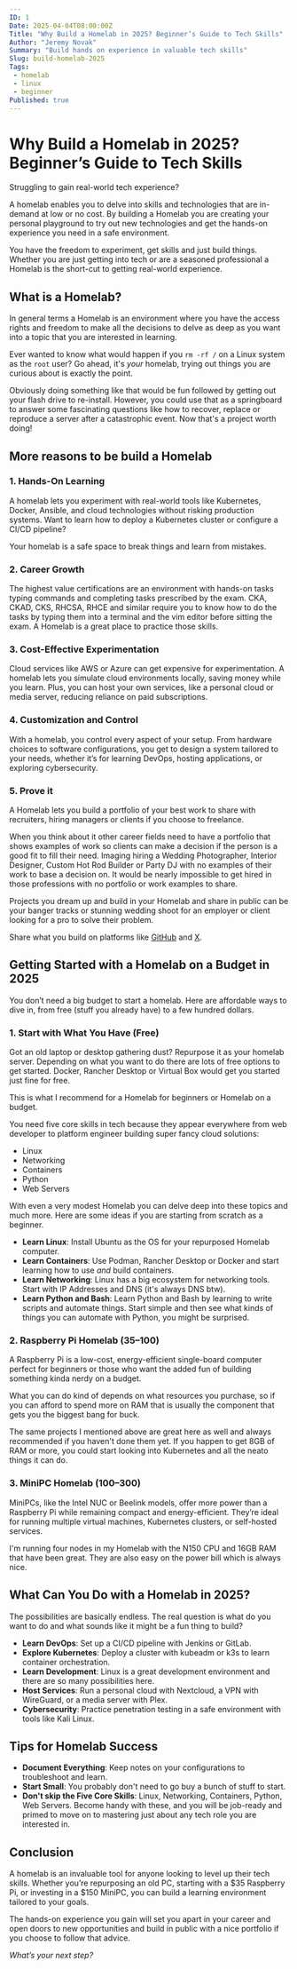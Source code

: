 ```yaml
---
ID: 1
Date: 2025-04-04T08:00:00Z
Title: "Why Build a Homelab in 2025? Beginner’s Guide to Tech Skills"
Author: "Jeremy Novak"
Summary: "Build hands on experience in valuable tech skills"
Slug: build-homelab-2025
Tags: 
 - homelab
 - linux
 - beginner
Published: true
---
```


# Why Build a Homelab in 2025? Beginner’s Guide to Tech Skills

Struggling to gain real-world tech experience?

A homelab enables you to delve into skills and technologies that are in-demand at low or no cost. By building a Homelab
you are creating your personal playground to try out new technologies and get the hands-on experience you need in a
safe environment.

You have the freedom to experiment, get skills and just build things. Whether you are just getting into tech or are 
a seasoned professional a Homelab is the short-cut to getting real-world experience.

## What is a Homelab?

In general terms a Homelab is an environment where you have the access rights and freedom to make all the decisions to 
delve as deep as you want into a topic that you are interested in learning.

Ever wanted to know what would happen if you `rm -rf /` on a Linux system as the `root` user? Go ahead, it's *your* 
homelab, trying out things you are curious about is exactly the point. 

Obviously doing something like that would be fun followed by getting out your flash drive to re-install. However, you
could use that as a springboard to answer some fascinating questions like how to recover, replace or reproduce a server 
after a catastrophic event. Now that's a project worth doing!

## More reasons to be build a Homelab

### 1. Hands-On Learning

A homelab lets you experiment with real-world tools like Kubernetes, Docker, Ansible, and cloud technologies without 
risking production systems. Want to learn how to deploy a Kubernetes cluster or configure a CI/CD pipeline? 

Your homelab is a safe space to break things and learn from mistakes.

### 2. Career Growth

The highest value certifications are an environment with hands-on tasks typing commands and completing tasks prescribed
by the exam. CKA, CKAD, CKS, RHCSA, RHCE and similar require you to know how to do the tasks by typing them into a terminal
and the vim editor before sitting the exam. A Homelab is a great place to practice those skills.

### 3. Cost-Effective Experimentation

Cloud services like AWS or Azure can get expensive for experimentation. A homelab lets you simulate cloud environments 
locally, saving money while you learn. Plus, you can host your own services, like a personal cloud or media server, 
reducing reliance on paid subscriptions.

### 4. Customization and Control

With a homelab, you control every aspect of your setup. From hardware choices to software configurations, you get to 
design a system tailored to your needs, whether it’s for learning DevOps, hosting applications, or exploring cybersecurity.

### 5. Prove it

A Homelab lets you build a portfolio of your best work to share with recruiters, hiring managers or clients if you choose
to freelance.

When you think about it other career fields need to have a portfolio that shows examples of work so clients can make a 
decision if the person is a good fit to fill their need. Imaging hiring a Wedding Photographer, Interior Designer, 
Custom Hot Rod Builder or Party DJ with no examples of their work to base a decision on. It would be nearly impossible 
to get hired in those professions with no portfolio or work examples to share.

Projects you dream up and build in your Homelab and share in public can be your banger tracks or stunning wedding shoot 
for an employer or client looking for a pro to solve their problem. 

Share what you build on platforms like <a href="https://github.com" target="_blank">GitHub</a> and <a href="https://x.com" target="_blank">X</a>.

## Getting Started with a Homelab on a Budget in 2025

You don’t need a big budget to start a homelab. Here are affordable ways to dive in, from free (stuff you already have) 
to a few hundred dollars.

### 1. Start with What You Have (Free)

Got an old laptop or desktop gathering dust? Repurpose it as your homelab server. Depending on what you want to do there
are lots of free options to get started. Docker, Rancher Desktop or Virtual Box would get you started just fine for free.

This is what I recommend for a Homelab for beginners or Homelab on a budget. 

You need five core skills in tech because they appear everywhere from web developer to platform engineer building super fancy cloud solutions:

- Linux
- Networking
- Containers
- Python
- Web Servers

With even a very modest Homelab you can delve deep into these topics and much more. Here are some ideas if you are starting 
from scratch as a beginner.

- **Learn Linux**: Install Ubuntu as the OS for your repurposed Homelab computer.
- **Learn Containers**: Use Podman, Rancher Desktop or Docker and start learning how to use *and* build containers.
- **Learn Networking**: Linux has a big ecosystem for networking tools. Start with IP Addresses and DNS (it's always DNS btw).
- **Learn Python and Bash**: Learn Python and Bash by learning to write scripts and automate things. Start simple and then
see what kinds of things you can automate with Python, you might be surprised.

### 2. Raspberry Pi Homelab ($35–$100)

A Raspberry Pi is a low-cost, energy-efficient single-board computer perfect for beginners or those who want the added
fun of building something kinda nerdy on a budget. 

What you can do kind of depends on what resources you purchase, so if you can afford to spend more on RAM that is usually
the component that gets you the biggest bang for buck. 

The same projects I mentioned above are great here as well and always recommended if you haven't done them yet. If you 
happen to get 8GB of RAM or more, you could start looking into Kubernetes and all the neato things it can do. 


### 3. MiniPC Homelab ($100–$300)
MiniPCs, like the Intel NUC or Beelink models, offer more power than a Raspberry Pi while remaining compact and 
energy-efficient. They’re ideal for running multiple virtual machines, Kubernetes clusters, or self-hosted services.

I'm running four nodes in my Homelab with the N150 CPU and 16GB RAM that have been great. They are also easy on the 
power bill which is always nice.

## What Can You Do with a Homelab in 2025?

The possibilities are basically endless. The real question is what do you want to do and what sounds like it might
be a fun thing to build? 

- **Learn DevOps**: Set up a CI/CD pipeline with Jenkins or GitLab.
- **Explore Kubernetes**: Deploy a cluster with kubeadm or k3s to learn container orchestration.
- **Learn Development**: Linux is a great development environment and there are so many possibilities here.
- **Host Services**: Run a personal cloud with Nextcloud, a VPN with WireGuard, or a media server with Plex.
- **Cybersecurity**: Practice penetration testing in a safe environment with tools like Kali Linux.

## Tips for Homelab Success

- **Document Everything**: Keep notes on your configurations to troubleshoot and learn.
- **Start Small**: You probably don't need to go buy a bunch of stuff to start. 
- **Don't skip the Five Core Skills**: Linux, Networking, Containers, Python, Web Servers. Become handy with these,
and you will be job-ready and primed to move on to mastering just about any tech role you are interested in.

## Conclusion

A homelab is an invaluable tool for anyone looking to level up their tech skills. Whether you’re repurposing an old PC, 
starting with a $35 Raspberry Pi, or investing in a $150 MiniPC, you can build a learning environment tailored to your goals. 

The hands-on experience you gain will set you apart in your career and open doors to new opportunities and build in public
with a nice portfolio if you choose to follow that advice.

*What’s your next step?*

